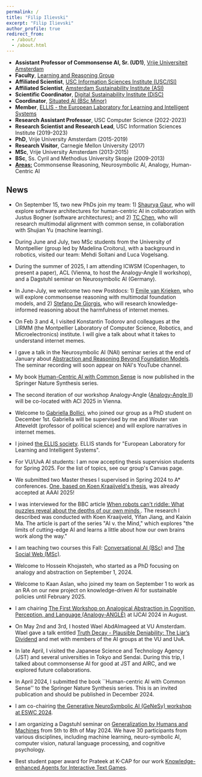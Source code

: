 ```yaml
---
permalink: /
title: "Filip Ilievski"
excerpt: "Filip Ilievski"
author_profile: true
redirect_from: 
  - /about/
  - /about.html
---
```


* **Assistant Professor of Commonsense AI, Sr. (UD1)**, [Vrije Universiteit Amsterdam](https://vu.nl/en/about-vu/more-about/artificial-intelligence-computer-science)
* **Faculty**, [Learning and Reasoning Group](https://lr.cs.vu.nl)
* **Affiliated Scientist**, [USC Information Sciences Institute (USC/ISI)](https://www.isi.edu)
* **Affiliated Scientist**, [Amsterdam Sustainability Institute (ASI)](https://vu.nl/en/about-vu/research-institutes/asi)
* **Scientific Coordinator**, [Digital Sustainability Institute (DiSC)](https://digitalsustainabilitycenter.nl)
* **Coordinator**, [Situated AI (BSc Minor)](https://vu.nl/en/education/minor/situated-ai)
* **Member**, [ELLIS - the European Laboratory for Learning and Intelligent Systems](https://ellis.eu)
* **Research Assistant Professor**, USC Computer Science (2022-2023)
* **Research Scientist and Research Lead**, USC Information Sciences Institute (2019-2023)
* **PhD**, Vrije University Amsterdam (2015-2019)
* **Research Visitor**, Carnegie Mellon University (2017)
* **MSc**, Vrije University Amsterdam (2013-2015)
* **BSc**, Ss. Cyril and Methodius University Skopje (2009-2013)
* [**Areas:**](https://ilievski.info/research) Commonsense Reasoning, Neurosymbolic AI, Analogy, Human-Centric AI

## News

* On September 15, two new PhDs join my team: 1) [Shaurya Gaur](https://scholar.google.com/citations?user=LoZr4WsAAAAJ&hl=en&oi=ao), who will explore software architectures for human-centric AI in collaboration with Justus Bogner (software architectures); and 2) [TC Chen](https://scholar.google.com/citations?user=XoElL5oAAAAJ&hl=en&oi=ao), who will research multimodal alignment with common sense, in collaboration with Shujian Yu (machine learning).
* During June and July, two MSc students from the University of Montpellier (group led by Madelina Croitoru), with a background in robotics, visited our team: Mehdi Soltani and Luca Vogelsang. 
* During the summer of 2025, I am attending ICWSM (Copenhagen, to present a paper), ACL (Vienna, to host the Analogy-Angle II workshop), and a Dagstuhl seminar on Neurosymbolic AI (Germany).
* In June-July, we welcome two new Postdocs: 1) [Emile van Krieken](https://emilevankrieken.com/), who will explore commonsense reasoning with multimodal foundation models, and 2) [Stefano De Giorgis](https://stendoipanni.github.io/), who will research knowledge-informed reasoning about the harmfulness of internet memes.
* On Feb 3 and 4, I visited Konstantin Todorov and colleagues at the LIRMM (the Montpellier Laboratory of Computer Science, Robotics, and Microelectronics) institute. I will give a talk about what it takes to understand internet memes.
* I gave a talk in the Neurosymbolic AI (NAI) seminar series at the end of January about [Abstraction and Reasoning Beyond Foundation Models](https://www.linkedin.com/posts/pascalhitzler_abstraction-and-reasoning-beyond-foundation-activity-7275974165189275648-6fPF/). The seminar recording will soon appear on NAI's YouTube channel.
* My book [Human-Centric AI with Common Sense](https://link.springer.com/book/10.1007/978-3-031-69974-0) is now published in the Springer Nature Synthesis series.
* The second iteration of our workshop Analogy-Angle ([Analogy-Angle II](https://analogy-angle.github.io)) will be co-located with ACl 2025 in Vienna.
* Welcome to [Gabriella Bollici](https://nl.linkedin.com/in/gabriella-bollici-bab32123b), who joined our group as a PhD student on December 1st. Gabriella will be supervised by me and Wouter van Atteveldt (professor of political science) and will explore narratives in internet memes.
* I joined [the ELLIS society](https://ellis.eu). ELLIS stands for "European Laboratory for Learning and Intelligent Systems".
* For VU/UvA AI students: I am now accepting thesis supervision students for Spring 2025. For the list of topics, see our group's Canvas page. 
* We submitted two Master theses I supervised in Spring 2024 to A* conferences. [One, based on Koen Kraaijveld's thesis,](https://columbus-vqa.github.io/) was already accepted at AAAI 2025!
* I was interviewed for the BBC article [When robots can't riddle: What puzzles reveal about the depths of our own minds
](https://www.bbc.com/future/article/20240912-what-riddles-teach-us-about-the-human-mind). The research I described was conducted with Koen Kraaijveld, Yifan Jiang, and Kaixin Ma. The article is part of the series "AI v. the Mind," which explores "the limits of cutting-edge AI and learns a little about how our own brains work along the way."
* I am teaching two courses this Fall: [Conversational AI (BSc)](https://studiegids.vu.nl/en/courses/2024-2025/XB_0119#/) and [The Social Web (MSc)](https://studiegids.vu.nl/EN/courses/2024-2025/X_405086#/).
* Welcome to Hossein Khojasteh, who started as a PhD focusing on analogy and abstraction on September 1, 2024.
* Welcome to Kaan Aslan, who joined my team on September 1 to work as an RA on our new project on knowledge-driven AI for sustainable policies until February 2025.
* I am chairing [The First Workshop on Analogical Abstraction in Cognition, Perception, and Language (Analogy-ANGLE)](https://analogy-angle.github.io/) at IJCAI 2024 in August.
* On May 2nd and 3rd, I hosted Wael AbdAlmageed at VU Amsterdam. Wael gave a talk entitled [Truth Decay - Plausible Deniability: The Liar’s Dividend](https://vu.nl/en/events/2024/talk-by-prof-wael-abdalmageed) and met with members of the AI groups at the VU and UvA.
* In late April, I visited the Japanese Science and Technology Agency (JST) and several universities in Tokyo and Sendai. During this trip, I talked about commonsense AI for good at JST and AIRC, and we explored future collaborations.
* In April 2024, I submitted the book ``Human-centric AI with Common Sense'' to the Springer Nature
Synthesis series. This is an invited publication and should be published in December 2024.

* I am co-chairing [the Generative NeuroSymbolic AI (GeNeSy) workshop at ESWC 2024](https://sites.google.com/view/genesy2024/home?authuser=0).
* I am organizing a Dagstuhl seminar on [Generalization by Humans and Machines](https://www.dagstuhl.de/seminars/seminar-calendar/seminar-details/24192) from 5th to 8th of May 2024. We have 30 participants from various disciplines, including machine learning, neuro-symbolic AI, computer vision, natural language processing, and cognitive psychology.
* Best student paper award for Prateek at K-CAP for our work [Knowledge-enhanced Agents for Interactive Text Games](https://dl.acm.org/doi/10.1145/3587259.3627561).

